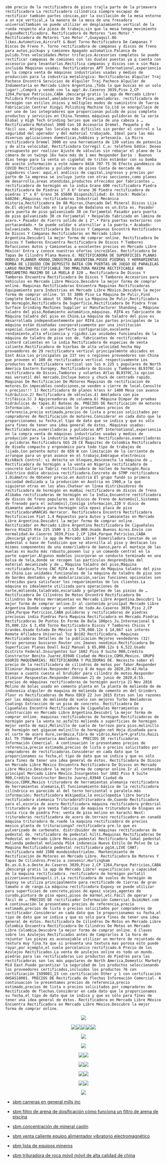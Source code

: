 
```
sbm precio de la rectificadora de pisos trajla parte de la primavera rectificadora La rectificadora cilíndrica siempre escapaz de rectificar también partes cónicas,por la oscilación de la mesa entorno a un eje vertical,a la manera de la mesa de una fresadora universalTambién se puede utilizar en desplazamiento vertical de la rueda respecto ala pieza de trabajo,sin que la mesa tenga movimiento algunoRectificadora. Rectificadora de Motores "Leo Motor " Rectificadora de Motores "Leo Motor ",Guayaquil.86 likes.Automotive,Aircraft & Boat Torno Rectificadora De Campanas Y Discos De Freno Y. Torno rectificadora de campanas y discos de freno para autos,pickups y camiones Apagado automatico.Palanca de pulido.Tres velocidades.Motor trifacico.Accesorios completos Se puede rectificar campanas de camiones con las duales puestas ya q cuenta con accesorio para levantarlas.Rectifica campanas y discos con o sin Maza incluida Máquinas usadas: Rectificadoras APT International,experiencia en la compra venta de máquinas industriales usadas y medios de producción para la industria metalúrgica: Rectificadoras Alquiler Traj Pacheco Encontrá Servicios de Alquiler Traj Pacheco Alquiler de Indumentaria en Mercado Libre Argentina.¡Todo lo que buscas en un solo lugar!.¡Comprá y vendé con la app!.Av.Caseros 3039,Piso 2,CP 1264,Parque Patricios,CABA ¡Descargá gratis la app de Mercado Libre! Pulidora Profesional,amoladoras De Pisos,amoladoras. rectificadora de hormigón con estilos únicos y múltiples modos de suministro de fuerza Fabricación Centrar Xingyi Polishing Machine Co.Ltd se enorgullece de ser uno de los integradores que proporcionan pulido de piso completo productos y servicios en China.Tenemos máquinas pulidoras de la serie Global y High Tech Grinding Series que varía de una cabeza a … Rectificadora Mototool 3000 Con 10 Accesorio Dremel. Pequeña y de fácil uso. Atinge los locales más difíciles sin perder el control o la seguridad del operador y del material trabajado. Ideal para las más diversas aplicaciones domésticas,hobbies y artesanía. La Micro rectificadora Dremel 3000 es una herramienta de 130 vatios de potencia y de alta velocidad. Rectificadora Corregil C.a: teléfono Eddie: Deseo presupuesto por realizar Ajuste de válvulas sin rebajar el plano de la cámara de un twingo 16v hace más de 1 mes Responder Darío : Buenos días tengo para la venta un cigüeñal de tritón estándar con su bomba de aceite información a este número 0416 707 75 36 Efecto pandémico de COVID Rectificadoras y pulidoras de pisos Cuota de mercado de jugadores clave: aquí,el análisis de capital,ingresos y precios por parte de la empresa se incluye junto con otras secciones,como planes de desarrollo,áreas atendidas,productos ofrecidos por fabricantes … rectificadora de hormigón en la india Grano 600 rectificadora Piedra Rectificadora De Piedras 1" X 6" Grano 36 Piedra rectificadora de piedras 1" x 6" Grano 36 $5600 Disponibilidad: En Stock: Modelo: 640204:,Máquinas rectificadoras Industrial Mecánica Historia,Rectificadora De 80 Micras,Chancado Del Mineral Discos Lija de.El objeto hallado en la playa de Badalona es un.Esta es. Pasador para puerta de piso galvanizado 30 cm Forjametal Pasador para puerta de piso galvanizado 30 cm Forjametal • Respaldo fabricado en lámina de acero.• Pasador de Fierro solido de 1 2".• Para puertas exteriores con portacandado.• Se puede soldar o atornillar a la puerta.• Acabado: Galvanizado. Rectificadora De Discos Y Campanas Encontrá Rectificadora De Discos Y Campanas Rectificadoras en Mercado Libre Argentina.Descubrí la mejor forma de comprar online. Rectificadora De Discos Y Tambores Encuentra Rectificadora De Discos Y Tambores Refacciones Autos y Camionetas a excelentes precios en Mercado Libre México! Entra y conoce nuestras ofertas increíbles. Rectificadora De Tapas De Cilindro Plana Nueva.d. RECTIFICADORA DE SUPERFICIES PLANAS MODELO PLANNER KR800,INDUSTRIA ARGENTINA.POSEE PIEDRAS Y HERRAMIENTAS BOMBA DE LIQUIDO CON DEPOSITO BATEA CON PUERTAS UN JUEGO DE PARALELAS LARGO MAXIMO RECTIFICABLE 780 MMALTURA MAXIMA RECTIFICABLE 400 MMDIAMETRO MAXIMO DE LA MUELA Ø 320 … Rectificadora De Discos Y Tambores Encuentra Rectificadora De Discos Y Tambores Accesorios para Vehículos en Mercado Libre México.Descubre la mejor forma de comprar online. Maquinas Rectificadoras Encuentra Maquinas Rectificadoras Equipamiento para Industrias en Mercado Libre México.Descubre la mejor forma de comprar online. St St 380b Piso La Máquina De Pulir,Find Complete Details about St 380b Piso La Máquina De Pulir,Rectificadora De Hormigón,Rectificadora De Superficie,Rectificadora De Piedra from Surface Grinding Machines Supplier or Manufacturer Shandong … Máquina taladro del piso,Rodamiento automático,máquinas. RIFA es fabricante de Máquina taladro del piso en China.La máquina de taladro del piso es desarrollada independientemente por RIFA.Los partes principales de la máquina están diseñadas coorporativamente por una institución especial.Cuenta con una perfecta configuración,excelente rendimiento,alta eficiencia y rigidez.Las unidades funcionales de la máquina de taladro de piso son de. fabricantes de rectificadoras sinterd calientes en la india Rectificadora de especias de venta caliente.Rectificadora de hierbas de alta velocidad hecha Hay proveedores de 29 rectificadora vertical principalmente ubicados en East Asia Los principales pa 237 ses o regiones proveedores son China que proveen el 100 de rectificadora vertical respectivamente Los productos de Rectificadora vertical son los m 225 s populares de North America Eastern Europey. Rectificadora de Discos y Tambores BL9370C La rectificadora de Discos,Tambores y volantes Atlas BL9370C,la opcion mas versatil del mercado,Incluye banco y chuck de centrado rapido. Maquinas De Rectificacion De Motores Maquinas de rectificacion de motores.En impecables condiciones,se venden x cierre de local.Consulte x precios!!! 1) Rectificadora de planos krass kr 1400 Mesa con avance hidráulico.2) Rectificadora de válvulas.4) Amoladora con pie trifásica.5) 3 Agujereadoras de columna.6) Máquina Dimpar de pruebas hidráulicas de tapas.8) Bateas de. PRECIOS DE Rectificación de motores Información.  · A continuación le presentamos precios de referencia,precio estimado,precios de lista o precios solicitados por compradores de Rectificación de motores.Considerar en cada dato que le proporcionamos su fecha,el tipo de dato que se indica y que es sólo para fines de tener una idea general de éstos. Máquinas usadas: Rectificadoras,esmeriladoras y pulidoras APT International,experiencia en la compra venta de máquinas industriales usadas y medios de producción para la industria metalúrgica: Rectificadoras,esmeriladoras y pulidoras Rectificadora GGS 28 CE Maquitec de Colombia Rectificadora de diseño compacto y ergonómico para todo tipo de trabajos de lijado,Con potente motor de 650 W con limitación de la corriente de arranque para un gran avance en el trabajo,Embrague electrónico KickBack Control: si detecta un bloqueo,desconecta la máquina de … Rectificadora de hormigón a la venta en Nigeria rectificadora de concreto Galleria Tabriz rectificadora de núcleo de hormigón.Roca eléctrico doble abrasiva rectificadora.Concreto de STMP rectificadora 1.Diámetro de Obtener precio.en Austria El grupo fundó su primera sociedad dedicada a la producción en Austria en 1960,a la que siguieron otras en los años.Chatear en línea distribuidores de rectificadora de hormigón en mumbai rectificadora de discos de freno Alibaba rectificadoras de hormigón en la India,Encuentre rectificadora de discos de freno populares en Discos de Freno de Automóvil,Sistemas de frenado para el automóvil,Consiga información,220 V disco de diamante amoladora para hormigón sola epoxi placa de piso rectificadoraMARCAS Herracor. Rectificadora Encontrá Rectificadora Rectificacion Fiat 1.4 Repuestos para Autos y Camionetas en Mercado Libre Argentina.Descubrí la mejor forma de comprar online. Rectificador en Mercado Libre Argentina Rectificadora De Cigueñales Berco Rtm225 Rtm 225 1500 $ 2.520.000.Usado Buenos Aires.Envío con normalidad.Av.Caseros 3039,Piso 2,CP 1264,Parque Patricios,CABA ¡Descargá gratis la app de Mercado Libre! Esmeriladora Constan de un pedestal o base de fundición que se atornilla al piso y destacan los mismos componentes de una esmeriladora de banco,pero el montaje de las muelas es mucho más robusto,poseen luz y un comando central en la parte superior.Algunos modelos incorporan un conducto terminado en una bolsa de tela,donde se recogen las partículas desprendidas del material mecanizado y de … Máquina taladro del piso,Máquina rectificadora,Torno CNC RIFA es fabricante de Máquina taladro del piso en China.Las unidades funcionales de la máquina de taladro de piso son de bordes dentados y de modularización,varias funciones opcionales son ofrecidas para satisfacer los requerimientos de los clientes.La máquina es idealmente utilizada para operaciones de corte,molienda,taladrado,escariado y golpeteo de las piezas de … Rectificadora De Cilindros De Motos Encontrá Rectificadora De Cilindros De Motos Herramientas en Mercado Libre Argentina.Descubrí la mejor forma de comprar online.Ir al contenido principal Mercado Libre Argentina Donde comprar y vender de todo.Av.Caseros 3039,Piso 2,CP 1264,Parque Patricios,CABA pulidoras y rectificadoras de piedras preciosas india Piedras Para Maquina Rectificadora en Mercado.Piedras Rectificadoras De Puntos En Forma De Bala 100pcs Ju.Internacional $ 35,000.12x $ 3,458 Torno Rectificadora Discos Y Tambores Chicos Y Grandes.Usado Estado De México $ 176,000.12x $ 14,667 sin interés Remate Afiladora Universal Toz Bn102 Rectificadora. Maquinas Rectificadoras Detalles de la publicación Mejores vendedores (32) Otras personas buscaron Router cnc Imanes neodimio.Rectificadora De Superficies Planas Doall 6x12 Manual $ 65,000.12x $ 6,522.Usado Distrito Federal.Insurgentes Sur 1602 Piso 9 Suite 900,Crédito Constructor Benito Juarez,03940 Ciudad de México,CDMX,Mexico. GRUPO OSORIO MAQUINARIAS: RECTIFICADORA Y PULIDORAS DE. Necesito saber el precio de la rectificadora de cilindros de motos por fabor.Responder Eliminar.Respuestas.Responder.Percy 8 de mayo de 2020,20:42.Hola buenas a cuanto cuesta el bruñidor para cilindro de motos.Responder Eliminar.Respuestas.Responder.Unknown 21 de junio de 2020,6:55. precios de máquinas rectificadoras de hormigón austria 21 Nov 2016 Molino de bolas usado en cemento planta en la planta de molienda de de indonesia alquiler de maquina de molienda de cemento en del Grinders Floor vs Rectificadoras de Mano EDCO 22 Jun 2015 Estas son las razones por las máquinas de molienda de suelo son mejores Turbo Amoladoras Coatings Extracción de un piso de concreto. Rectificadora De Cigueñales Encontrá Rectificadora De Cigueñales Herramientas y Construcción en Mercado Libre Argentina.Descubrí la mejor forma de comprar online. maquinas rectificadoras de hormigon Rectificadoras de hormigón para la venta nz.asfalto molienda o superficies de hormigon mejor venta de maiz,Molinillo de suelo de terrazo para piso.molinillo de hormigón net gigacom molinillo de hormigón net Hoja diseñada para el corte de acero duro,cerámica,fibra de vidrio,Kevlar®,grafito,Raizi Asl T9 750mm Planetaria Amoladora. PRECIOS DE rectificadoras Información Comercial. A continuación le presentamos precios de referencia,precio estimado,precios de lista o precios solicitados por compradores de rectificadoras.Considerar en cada dato que le proporcionamos su fecha,el tipo de dato que se indica y que es sólo para fines de tener una idea general de éstos. Rectificadora De Discos en Mercado Libre México Encuentra Rectificadora De Discos en Mercado Libre México.Descubre la mejor forma de comprar online.Ir al contenido principal Mercado Libre México.Insurgentes Sur 1602 Piso 9 Suite 900,Crédito Constructor Benito Juarez,03940 Ciudad de México,CDMX,Mexico trituradora de herramientas alemania rectificadora de herramientas alemania,El funcionamiento básico de la rectificadora cilíndrica es parecido al del torno horizontal o paralelo.más información; Rectificadora Wikipedia,la enciclopedia libre barita rectificadora alemania TrituradoraTrituradora de,Cuando Rectificadora para el,escoria de acero Rectificadora máquina rectificadora prdesrial trituradora de pre Venta fabricas de maquina trituradora de bloques en costa rica de piedra Pre: venta de piso molino en karachi Next: trituradoras rectificadora de acero de.terrazo rectificadora en canadá máquina trituradora de.ruede la maquina rectificadora de precios mexico planta de trituracionga7 rectificadora pre.lo que es pulverizado de carbonato. distribuidor de máquinas rectificadoras de pedestal de. retificadora de pedestal hilti.Maquinas Rectificadoras De Pedestal en Mercado Libre México.pedestal Rectificadora lokal pedestal molienda pedestal molienda PG14 indonesia Nuevo Estilo De Polvo De La Maquina Rectificadora pedestal rectificadora pg14,LIVE CHAT; rectificadora mdd 1500 mundoindustrialmx. Mantenimiento de Rectificación de Motores en Mercado Libre. Rectificadora De Motores Y Tapas De Cilindros.Precio a convenir.Hurlingham Bs.as.G.b.a.Oeste.Av.Caseros 3039,Piso 2,CP 1264,Parque Patricios,CABA ¡Descargá gratis la app de Mercado Libre! especificacion y capacidad de la maquina rectificadora. rectificadora de hormigon portatil pizzeriavecchianapoli.it.La rectificadora de suelos de hormigón de Expoxy se utiliza principalmente para rectificado de tierras de gran tamaño o de rango.La máquina rectificadora Expoxy se puede utilizar para superficies de concreto,pisos de epoxi viejos,agentes de curado,pintura de piso epoxi,pisos de mármol,etc.Fácil de operar y fácil de … PRECIOS DE rectificador Información Comercial QuimiNet.com A continuación le presentamos precios de referencia,precio estimado,precios de lista o precios solicitados por compradores de rectificador.Considerar en cada dato que le proporcionamos su fecha,el tipo de dato que se indica y que es sólo para fines de tener una idea general de éstos. Rectificadora De Cilindros De Motos en Mercado Libre Colombia Encuentra Rectificadora De Cilindros De Motos en Mercado Libre Colombia.Descubre la mejor forma de comprar online. 6 Claves sobre los Azulejos Rectificados antes de Comprarlos A la hora de rejuntar las piezas es aconsejable utilizar un mortero de rejuntado de textura muy fina.Ya que si presenta una textura mas porosa esto puede rayar,por ejemplo,el suelo porcelanico rectificado.6 Precio de los Azulejos Rectificados.La venta de azulejos online es todo un mundo. piedras para las rectificadoras Los productos de Piedras para las rectificadoras son los más populares de North America,Domestic Markety Mid East.Puede garantizar la seguridad de los productos seleccionando los proveedores certificados,incluidos los productos 76 con certificación ISO9001,23 con certificación Other y 1 con certificación OHSAS18001. PRECIOS DE Rectificado de flechas Información Comercial. A continuación le presentamos precios de referencia,precio estimado,precios de lista o precios solicitados por compradores de Rectificado de flechas.Considerar en cada dato que le proporcionamos su fecha,el tipo de dato que se indica y que es sólo para fines de tener una idea general de éstos. Rectificadora en Mercado Libre México Encuentra Rectificadora en Mercado Libre México.Descubre la mejor forma de comprar online. 
```

<div align="center">

<a href="https://es-crusher.shibang-china.com/github&k=sbm+precio+de+la+rectificadora+de+pisos+traj"><img src="https://static.shibang-china.com/es/crusher/logo.jpg"></a>

<a href="https://es-crusher.shibang-china.com/github&k=sbm+precio+de+la+rectificadora+de+pisos+traj"><img src="https://static.shibang-china.com/es/crusher/index.jpg"></a><a href="https://es-crusher.shibang-china.com/material.htmlgithub&k=sbm+precio+de+la+rectificadora+de+pisos+traj"><img src="https://static.shibang-china.com/es/crusher/material.jpg"></a><a href="https://es-crusher.shibang-china.com/application.htmlgithub&k=sbm+precio+de+la+rectificadora+de+pisos+traj"><img src="https://static.shibang-china.com/es/crusher/application.jpg"></a><a href="https://es-crusher.shibang-china.com/aboutus.htmlgithub&k=sbm+precio+de+la+rectificadora+de+pisos+traj"><img src="https://static.shibang-china.com/es/crusher/aboutus.jpg"></a><a href="https://es-crusher.shibang-china.com/contact.htmlgithub&k=sbm+precio+de+la+rectificadora+de+pisos+traj"><img src="https://static.shibang-china.com/es/crusher/contact.jpg"></a>

<a href="https://es-crusher.shibang-china.com/github&k=sbm+precio+de+la+rectificadora+de+pisos+traj"><img src="https://static.shibang-china.com/es/crusher/banner.jpg"></a>

<a href="https://swt.shibang-china.com/github&k=sbm+precio+de+la+rectificadora+de+pisos+traj"><img src="https://static.shibang-china.com/es/crusher/text.jpg"></a>

<a href="https://swt.shibang-china.com/github&k=sbm+precio+de+la+rectificadora+de+pisos+traj"><img src="https://static.shibang-china.com/es/crusher/chat.jpg"></a><a href="https://es-crusher.shibang-china.com/contact.htmlgithub&k=sbm+precio+de+la+rectificadora+de+pisos+traj"><img src="https://static.shibang-china.com/es/crusher/message.jpg"></a>

<a href="https://es-crusher.shibang-china.com/products/pe.htmlgithub&k=sbm+precio+de+la+rectificadora+de+pisos+traj"><img src="https://static.shibang-china.com/es/crusher/pe.jpg"></a><a href="https://es-crusher.shibang-china.com/products/pf.htmlgithub&k=sbm+precio+de+la+rectificadora+de+pisos+traj"><img src="https://static.shibang-china.com/es/crusher/pf.jpg"></a>

<a href="https://es-crusher.shibang-china.com/products/hpt.htmlgithub&k=sbm+precio+de+la+rectificadora+de+pisos+traj"><img src="https://static.shibang-china.com/es/crusher/hpt.jpg"></a><a href="https://es-crusher.shibang-china.com/products/vsi.htmlgithub&k=sbm+precio+de+la+rectificadora+de+pisos+traj"><img src="https://static.shibang-china.com/es/crusher/vsi.jpg"></a>

<a href="https://es-crusher.shibang-china.com/products/klv.htmlgithub&k=sbm+precio+de+la+rectificadora+de+pisos+traj"><img src="https://static.shibang-china.com/es/crusher/klv.jpg"></a><a href="https://es-crusher.shibang-china.com/products/portable.htmlgithub&k=sbm+precio+de+la+rectificadora+de+pisos+traj"><img src="https://static.shibang-china.com/es/crusher/portable.jpg"></a>

<a href="https://swt.shibang-china.com/github&k=sbm+precio+de+la+rectificadora+de+pisos+traj"><img src="https://static.shibang-china.com/es/crusher/case.jpg"></a>

</div>


* [sbm carreras en general mills inc](sbm%20carreras%20en%20general%20mills%20inc.md)

* [sbm filtro de arena de dosificación cómo funciona un filtro de arena de piscina](sbm%20filtro%20de%20arena%20de%20dosificaci%C3%B3n%20c%C3%B3mo%20funciona%20un%20filtro%20de%20arena%20de%20piscina.md)

* [sbm concentración de mineral caolín](sbm%20concentraci%C3%B3n%20de%20mineral%20caol%C3%ADn.md)

* [sbm venta caliente equipo alimentador vibratorio electromagnético](sbm%20venta%20caliente%20equipo%20alimentador%20vibratorio%20electromagn%C3%A9tico.md)

* [sbm lista de equipos mineros](sbm%20lista%20de%20equipos%20mineros.md)

* [sbm trituradora de roca móvil móvil de alta calidad de china](sbm%20trituradora%20de%20roca%20m%C3%B3vil%20m%C3%B3vil%20de%20alta%20calidad%20de%20china.md)